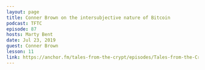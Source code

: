 ```yaml
---
layout: page
title: Conner Brown on the intersubjective nature of Bitcoin
podcast: TFTC
episode: 87
hosts: Marty Bent
date: Jul 23, 2019
guest: Conner Brown
lesson: 11
link: https://anchor.fm/tales-from-the-crypt/episodes/Tales-from-the-Crypt-87-Conner-Brown-e4n9pg
---
```

